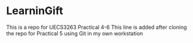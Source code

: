 # LearninGift
This is a repo for UECS3263 Practical 4-6
This line is added after cloning the repo for Practical 5 using Git in my own workstation